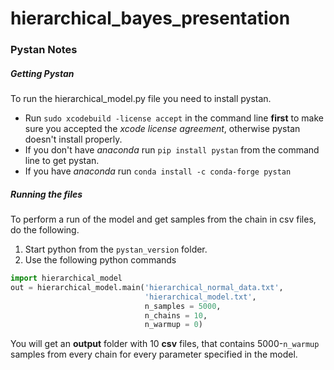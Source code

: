 # hierarchical_bayes_presentation

### Pystan Notes

##### Getting Pystan
To run the hierarchical_model.py file you need to install pystan.
- Run `sudo xcodebuild -license accept` in the command line **first** to make sure you accepted the *xcode license agreement*, otherwise pystan doesn't install properly.
-  If you don't have *anaconda* run `pip install pystan` from the command line to get pystan.
-  If you have *anaconda* run `conda install -c conda-forge pystan` 

##### Running the files

To perform a run of the model and get samples from the chain in csv files, do the following.

1. Start python from the `pystan_version` folder. 
2. Use the following python commands
```python
import hierarchical_model
out = hierarchical_model.main('hierarchical_normal_data.txt', 
                              'hierarchical_model.txt', 
                              n_samples = 5000, 
                              n_chains = 10, 
                              n_warmup = 0)
``` 
You will get an **output** folder with 10 **csv** files, that contains 5000-`n_warmup` samples from every chain for every parameter specified in the model.
